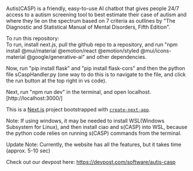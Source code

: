 Autis(CASP) is a friendly, easy-to-use AI chatbot that gives people 24/7 access to a autism screening tool 
to best estimate their case of autism and where they lie on the spectrum based on 7 criteria 
as outlines by "The Diagnostic and Statistical Manual of Mental Disorders, Fifth Edition".

To run this repository:  
To run, install next.js, pull the github repo to a repository, 
and run "npm install @mui/material @emotion/react @emotion/styled @mui/icons-material @google/generative-ai" and other dependencies.

Now, run "pip install flask" and "pip install flask-cors" and then the python file sCaspHandler.py 
(one way to do this is to navigate to the file, and click the run button at the top right in vs code).

Next, run "npm run dev" in the terminal, and open localhost.[http://localhost:3000/]

This is a [Next.js](https://nextjs.org) project bootstrapped with [`create-next-app`](https://nextjs.org/docs/app/api-reference/cli/create-next-app).

Note: If using windows, it may be needed to install WSL(Windows Subsystem for Linux), and then install ciao and s(CASP) into WSL, because the python code relies on running s(CASP) commands from the terminal.

Update Note: Currently, the website has all the features, but it takes time (approx. 5-10 sec)

Check out our devpost here:
https://devpost.com/software/autis-casp 